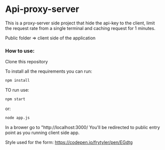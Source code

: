 # Api-proxy-server


This is a proxy-server side project that hide the api-key to the client, limit the request rate from a single terminal and caching request for 1 minutes.

Public folder => client side of the application

### How to use:<br>
Clone this repository

To install all the requirements you can run:

```bash
npm install
```

TO run use:

```bash
npm start 
```

or:

```bash
node app.js
```

In a brower go to "http://localhost:3000/
You'll be redirected to public entry point as you running client side app.

Style used for the form: https://codepen.io/frytyler/pen/EGdtg
